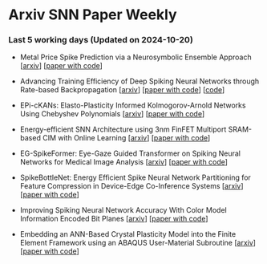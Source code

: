 # Arxiv SNN Paper Weekly


 ### **Last 5 working days (Updated on 2024-10-20)** 


- Metal Price Spike Prediction via a Neurosymbolic Ensemble Approach [[arxiv](https://arxiv.org/abs/2410.12785)] [[paper with code](https://paperswithcode.com/paper/metal-price-spike-prediction-via-a)]

- Advancing Training Efficiency of Deep Spiking Neural Networks through Rate-based Backpropagation [[arxiv](https://arxiv.org/abs/2410.11488)] [[paper with code](https://paperswithcode.com/paper/advancing-training-efficiency-of-deep-spiking)] [[code](https://github.com/tab-ct/rate-based-backpropagation)]

- EPi-cKANs: Elasto-Plasticity Informed Kolmogorov-Arnold Networks Using Chebyshev Polynomials [[arxiv](https://arxiv.org/abs/2410.10897)] [[paper with code](https://paperswithcode.com/paper/epi-ckans-elasto-plasticity-informed)]

- Energy-efficient SNN Architecture using 3nm FinFET Multiport SRAM-based CIM with Online Learning [[arxiv](https://arxiv.org/abs/2410.09130)] [[paper with code](https://paperswithcode.com/paper/energy-efficient-snn-architecture-using-3nm)]

- EG-SpikeFormer: Eye-Gaze Guided Transformer on Spiking Neural Networks for Medical Image Analysis [[arxiv](https://arxiv.org/abs/2410.09674)] [[paper with code](https://paperswithcode.com/paper/eg-spikeformer-eye-gaze-guided-transformer-on)]

- SpikeBottleNet: Energy Efficient Spike Neural Network Partitioning for Feature Compression in Device-Edge Co-Inference Systems [[arxiv](https://arxiv.org/abs/2410.08673)] [[paper with code](https://paperswithcode.com/paper/spikebottlenet-energy-efficient-spike-neural)]

- Improving Spiking Neural Network Accuracy With Color Model Information Encoded Bit Planes [[arxiv](https://arxiv.org/abs/2410.08229)] [[paper with code](https://paperswithcode.com/paper/improving-spiking-neural-network-accuracy-1)]

- Embedding an ANN-Based Crystal Plasticity Model into the Finite Element Framework using an ABAQUS User-Material Subroutine [[arxiv](https://arxiv.org/abs/2410.08214)] [[paper with code](https://paperswithcode.com/paper/embedding-an-ann-based-crystal-plasticity)]

